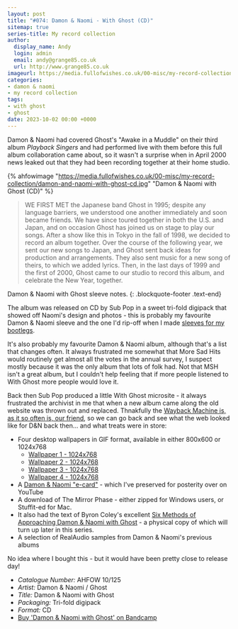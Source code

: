 ```yaml
---
layout: post
title: "#074: Damon & Naomi - With Ghost (CD)"
sitemap: true
series-title: My record collection
author:
  display_name: Andy
  login: admin
  email: andy@grange85.co.uk
  url: http://www.grange85.co.uk
imageurl: https://media.fullofwishes.co.uk/00-misc/my-record-collection/damon-and-naomi-with-ghost-cd.jpg
categories:
- damon & naomi
- my record collection
tags:
- with ghost
- ghost
date: 2023-10-02 00:00 +0000
---
```

Damon & Naomi had covered Ghost's "Awake in a Muddle" on their third album _Playback Singers_ and had performed live with them before this full album collaboration came about, so it wasn't a surprise when in April 2000 news leaked out that they had been recording together at their home studio.

{% ahfowimage "https://media.fullofwishes.co.uk/00-misc/my-record-collection/damon-and-naomi-with-ghost-cd.jpg" "Damon & Naomi with Ghost (CD)" %}

> WE FIRST MET the Japanese band Ghost in 1995; despite any language barriers, we understood one another immediately and soon became friends. We have since toured together in both the U.S. and Japan, and on occasion Ghost has joined us on stage to play our songs. After a show like this in Tokyo in the fall of 1998, we decided to record an album together. Over the course of the following year, we sent our new songs to Japan, and Ghost sent back ideas for production and arrangements. They also sent music for a new song of theirs, to which we added lyrics. Then, in the last days of 1999 and the first of 2000, Ghost came to our studio to record this album, and celebrate the New Year, together.

Damon & Naomi with Ghost sleeve notes.
{: .blockquote-footer .text-end}

The album was released on CD by Sub Pop in a sweet tri-fold digipack that showed off Naomi's design and photos - this is probably my favourite Damon & Naomi sleeve and the one I'd rip-off when I made [sleeves for my bootlegs](https://www.fullofwishes.co.uk/2021/05/14/audio-full-show-damon-and-naomi-london-2001/).

It's also probably my favourite Damon & Naomi album, although that's a list that changes often. It always frustrated me somewhat that More Sad Hits would routinely get almost all the votes in the annual survey, I suspect mostly because it was the only album that lots of folk had. Not that MSH isn't a great album, but I couldn't help feeling that if more people listened to With Ghost more people would love it.

Back then Sub Pop produced a little With Ghost microsite - it always frustrated the archivist in me that when a new album came along the old website was thrown out and replaced. Thnakfully the [Wayback Machine is, as it so often is, our friend](http://web.archive.org/web/20001007144954/http://www.subpop.com/bands/damon+naomi/withghost/home.html), so we can go back and see what the web looked like for D&N back then... and what treats were in store:

 - Four desktop wallpapers in GIF format, available in either 800x600 or 1024x768 
   - [Wallpaper 1 - 1024x768](https://media.fullofwishes.co.uk/03-damon_and_naomi/pictures/damon-naomi-with-ghost-wallpaper-01-1024x768.gif)
   - [Wallpaper 2 - 1024x768](https://media.fullofwishes.co.uk/03-damon_and_naomi/pictures/damon-naomi-with-ghost-wallpaper-02-1024x768.gif)
   - [Wallpaper 3 - 1024x768](https://media.fullofwishes.co.uk/03-damon_and_naomi/pictures/damon-naomi-with-ghost-wallpaper-03-1024x768.gif)
   - [Wallpaper 4 - 1024x768](https://media.fullofwishes.co.uk/03-damon_and_naomi/pictures/damon-naomi-with-ghost-wallpaper-04-1024x768.gif)
 - A [Damon & Naomi "e-card"](https://youtu.be/Knz8vpsNRkU) - which I've preserved for posterity over on YouTube
 - A download of The Mirror Phase - either zipped for Windows users, or Stuffit-ed for Mac.
 - It also had the text of Byron Coley's excellent [Six Methods of Approaching Damon & Naomi with Ghost](http://web.archive.org/web/20001007144652/http://www.subpop.com/bands/damon+naomi/withghost/chapter1.html) - a physical copy of which will turn up later in this series.
 - A selection of RealAudio samples from Damon & Naomi's previous albums

 No idea where I bought this - but it would have been pretty close to release day!

  - *Catalogue Number:* AHFOW 10/125
  - *Artist:* Damon & Naomi / Ghost
  - *Title:* Damon & Naomi with Ghost
  - *Packaging:* Tri-fold digipack
  - *Format:* CD
  - [Buy 'Damon & Naomi with Ghost' on Bandcamp](https://damonandnaomi.bandcamp.com/album/damon-naomi-with-ghost)
